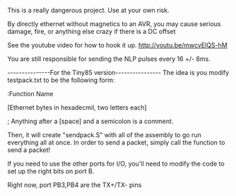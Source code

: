 This is a really dangerous project.  Use at your own risk.

By directly ethernet without magnetics to an AVR, you may
cause serious damage, fire, or anything else crazy if there
is a DC offset

See the youtube video for how to hook it up.
     http://youtu.be/mwcvElQS-hM


You are still responsible for sending the NLP pulses every
16 +/- 8ms.


---------------For the Tiny85 version----------------
The idea is you modify testpack.txt to be the following form:

:Function Name

[Ethernet bytes in hexadecmil, two letters each]

 ; Anything after a [space] and a semicolon is a comment.


Then, it will create "sendpack.S" with all of the assembly
to go run everything all at once.  In order to send a packet,
simply call the function to send a packet!


If you need to use the other ports for I/O, you'll need
to modify the code to set up the right bits on port B.

Right now, port PB3,PB4 are the TX+/TX- pins



